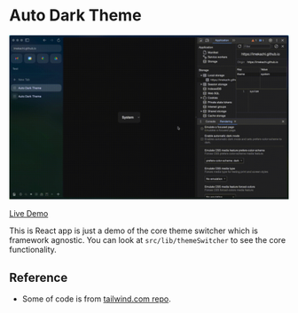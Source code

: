 # Auto Dark Theme

![Demo](https://github.com/imekachi/auto-dark-theme/blob/main/demo.gif)

[Live Demo](https://imekachi.github.io/auto-dark-theme/)

This is React app is just a demo of the core theme switcher which is framework agnostic. You can look at `src/lib/themeSwitcher` to see the core functionality.

## Reference
- Some of code is from [tailwind.com repo](https://github.com/tailwindlabs/tailwindcss.com).